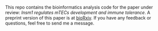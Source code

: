 This repo contains the bioinformatics analysis code for the paper under review: *Insm1 regulates mTECs development and immune tolerance*. A preprint version of this paper is at [bioRxiv](https://www.biorxiv.org/content/10.1101/2023.01.14.524041v1). If you have any feedback or questions, feel free to send me a message.
